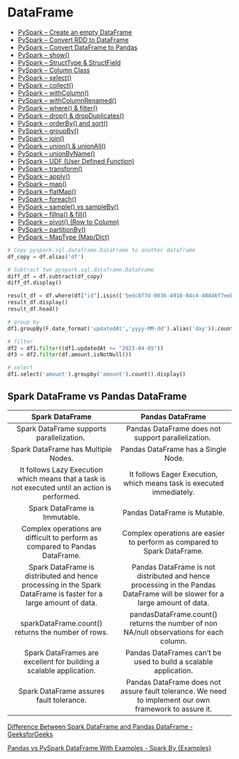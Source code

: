 # DataFrame

- [PySpark – Create an empty DataFrame](https://sparkbyexamples.com/pyspark/pyspark-create-an-empty-dataframe/)
- [PySpark – Convert RDD to DataFrame](https://sparkbyexamples.com/pyspark/convert-pyspark-rdd-to-dataframe/)
- [PySpark – Convert DataFrame to Pandas](https://sparkbyexamples.com/pandas/convert-pyspark-dataframe-to-pandas/)
- [PySpark – show()](https://sparkbyexamples.com/pyspark/pyspark-show-display-dataframe-contents-in-table/)
- [PySpark – StructType & StructField](https://sparkbyexamples.com/pyspark/pyspark-structtype-and-structfield/)
- [PySpark – Column Class](https://sparkbyexamples.com/pyspark/pyspark-column-functions/)
- [PySpark – select()](https://sparkbyexamples.com/pyspark/select-columns-from-pyspark-dataframe/)
- [PySpark – collect()](https://sparkbyexamples.com/pyspark/pyspark-collect/)
- [PySpark – withColumn()](https://sparkbyexamples.com/pyspark/pyspark-withcolumn/)
- [PySpark – withColumnRenamed()](https://sparkbyexamples.com/pyspark/pyspark-rename-dataframe-column/)
- [PySpark – where() & filter()](https://sparkbyexamples.com/pyspark/pyspark-where-filter/)
- [PySpark – drop() & dropDuplicates()](https://sparkbyexamples.com/pyspark/pyspark-distinct-to-drop-duplicates/)
- [PySpark – orderBy() and sort()](https://sparkbyexamples.com/pyspark/pyspark-orderby-and-sort-explained/)
- [PySpark – groupBy()](https://sparkbyexamples.com/pyspark/pyspark-groupby-explained-with-example/)
- [PySpark – join()](https://sparkbyexamples.com/pyspark/pyspark-join-explained-with-examples/)
- [PySpark – union() & unionAll()](https://sparkbyexamples.com/pyspark/pyspark-union-and-unionall/)
- [PySpark – unionByName()](https://sparkbyexamples.com/pyspark/pyspark-unionbyname/)
- [PySpark – UDF (User Defined Function)](https://sparkbyexamples.com/pyspark/pyspark-udf-user-defined-function/)
- [PySpark – transform()](https://sparkbyexamples.com/pyspark/pyspark-transform-function/)
- [PySpark – apply()](https://sparkbyexamples.com/pyspark/pyspark-apply-function-to-column/)
- [PySpark – map()](https://sparkbyexamples.com/pyspark/pyspark-map-transformation/)
- [PySpark – flatMap()](https://sparkbyexamples.com/pyspark/pyspark-flatmap-transformation/)
- [PySpark – foreach()](https://sparkbyexamples.com/pyspark/pyspark-foreach-usage-with-examples/)
- [PySpark – sample() vs sampleBy()](https://sparkbyexamples.com/pyspark/pyspark-sampling-example/)
- [PySpark – fillna() & fill()](https://sparkbyexamples.com/pyspark/pyspark-fillna-fill-replace-null-values/)
- [PySpark – pivot() (Row to Column)](https://sparkbyexamples.com/pyspark/pyspark-pivot-and-unpivot-dataframe/)
- [PySpark – partitionBy()](https://sparkbyexamples.com/pyspark/pyspark-partitionby-example/)
- [PySpark – MapType (Map/Dict)](https://sparkbyexamples.com/pyspark/pyspark-maptype-dict-examples/)

```python
# Copy pyspark.sql.dataframe.DataFrame to another dataframe
df_copy = df.alias('df')

# Subtract two pyspark.sql.dataframe.DataFrame
diff_df = df.subtract(df_copy)
diff_df.display()

result_df = df.where(df["id"].isin(['5edc8f7d-0036-4910-84c4-48d46f7eeb04']))
result_df.display()
result_df.head()

# group by
df1.groupBy(F.date_format('updatedAt','yyyy-MM-dd').alias('day')).count().display()

# filter
df2 = df1.filter((df1.updatedAt >= "2023-04-05"))
df3 = df2.filter(df.amount.isNotNull())

# select
df1.select('amount').groupby('amount').count().display()
```

## Spark DataFrame vs Pandas DataFrame

| Spark DataFrame | Pandas DataFrame |
| :---: | :---: |
| Spark DataFrame supports parallelization.  | Pandas DataFrame does not support parallelization.  |
| Spark DataFrame has Multiple Nodes. | Pandas DataFrame has a Single  Node. |
| It follows Lazy Execution which means that a task is not executed until an action is performed. | It follows Eager Execution, which means task is executed immediately. |
| Spark DataFrame is Immutable. | Pandas DataFrame is Mutable. |
| Complex operations are difficult to perform as compared to Pandas DataFrame. | Complex operations are easier to perform as compared to Spark DataFrame. |
| Spark DataFrame is distributed and hence processing in the Spark DataFrame is faster for a large amount of data. | Pandas DataFrame is not distributed and hence processing in the Pandas DataFrame will be slower for a large amount of data. |
| sparkDataFrame.count() returns the number of rows. | pandasDataFrame.count() returns the number of non NA/null observations for each column. |
| Spark DataFrames are excellent for building a scalable application. | Pandas DataFrames can’t be used to build a scalable application. |
| Spark DataFrame assures fault tolerance. | Pandas DataFrame does not assure fault tolerance. We need to implement our own framework to assure it. |

[Difference Between Spark DataFrame and Pandas DataFrame - GeeksforGeeks](https://www.geeksforgeeks.org/difference-between-spark-dataframe-and-pandas-dataframe/)

[Pandas vs PySpark DataFrame With Examples - Spark By {Examples}](https://sparkbyexamples.com/pyspark/pandas-vs-pyspark-dataframe-with-examples/)
